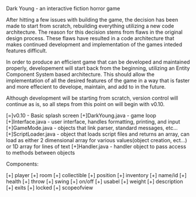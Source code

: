 Dark Young - an interactive fiction horror game

After hitting a few issues with building the game, the decision has been made to start from scratch, rebuilding everything utilizing a new code architecture.  The reason for this decision stems from flaws in the original design process.  These flaws have resulted in a code architecture that makes continued development and implementation of the games inteded features difficult. 

In order to produce an efficient game that can be developed and maintained properly, developement will start back from the beginning, utilizing an Entity Component System based architecture.  This should allow the implementation of all the desired features of the game in a way that is faster and more effecient to develope, maintain, and add to in the future. 

Although development will be starting from scratch, version control will continue as is, so all steps from this point on will begin with v0.10. 

[=]v0.10 - Basic splash screen 
[+]DarkYoung.java - game loop
[+]Interface.java - user interface, handles formatting, printing, and input
[+]GameMode.java - objects that link parser, standard messages, etc...
[+]ScriptLoader.java - object that loads script files and returns an array, can load as either 2 dimensional array for various values(object creation, ect...) or 1D array for lines of text
[+]Handler.java - handler object to pass access to methods between objects

 


Components:

[+] player
[+] room
[+] collectible 
[+] position
[+] inventory
[+] name/id
[+] health
[+] throw
[+] swing
[+] on/off
[+] usabel
[+] weight
[+] description
[+] exits
[+] locked
[+] scopeofview

  
